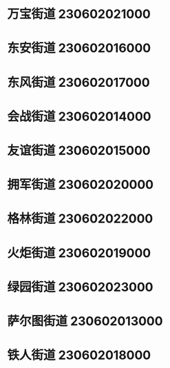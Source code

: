 # 万宝街道 230602021000
# 东安街道 230602016000
# 东风街道 230602017000
# 会战街道 230602014000
# 友谊街道 230602015000
# 拥军街道 230602020000
# 格林街道 230602022000
# 火炬街道 230602019000
# 绿园街道 230602023000
# 萨尔图街道 230602013000
# 铁人街道 230602018000
